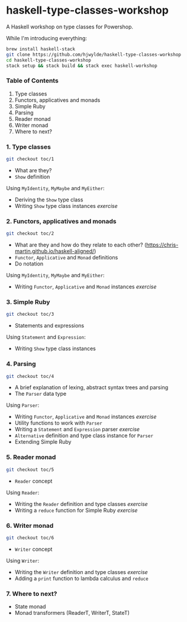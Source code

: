 # haskell-type-classes-workshop

A Haskell workshop on type classes for Powershop.

While I'm introducing everything:
```bash
brew install haskell-stack
git clone https://github.com/hjwylde/haskell-type-classes-workshop
cd haskell-type-classes-workshop
stack setup && stack build && stack exec haskell-workshop
```

### Table of Contents

1. Type classes
2. Functors, applicatives and monads
3. Simple Ruby
4. Parsing
5. Reader monad
6. Writer monad
7. Where to next?

### 1. Type classes

```bash
git checkout toc/1
```

* What are they?
* `Show` definition

Using `MyIdentity`, `MyMaybe` and `MyEither`:

* Deriving the `Show` type class
* Writing `Show` type class instances *exercise*

### 2. Functors, applicatives and monads

```bash
git checkout toc/2
```

* What are they and how do they relate to each other? (https://chris-martin.github.io/haskell-aligned/)
* `Functor`, `Applicative` and `Monad` definitions
* Do notation

Using `MyIdentity`, `MyMaybe` and `MyEither`:

* Writing `Functor`, `Applicative` and `Monad` instances *exercise*

### 3. Simple Ruby

```bash
git checkout toc/3
```

* Statements and expressions

Using `Statement` and `Expression`:

* Writing `Show` type class instances

### 4. Parsing

```bash
git checkout toc/4
```

* A brief explanation of lexing, abstract syntax trees and parsing
* The `Parser` data type

Using `Parser`:

* Writing `Functor`, `Applicative` and `Monad` instances *exercise*
* Utility functions to work with `Parser`
* Writing a `Statement` and `Expression` parser *exercise*
* `Alternative` definition and type class instance for `Parser`
* Extending Simple Ruby

### 5. Reader monad

```bash
git checkout toc/5
```

* `Reader` concept

Using `Reader`:

* Writing the `Reader` definition and type classes *exercise*
* Writing a `reduce` function for Simple Ruby *exercise*

### 6. Writer monad

```bash
git checkout toc/6
```

* `Writer` concept

Using `Writer`:

* Writing the `Writer` definition and type classes *exercise*
* Adding a `print` function to lambda calculus and `reduce`

### 7. Where to next?

* State monad
* Monad transformers (ReaderT, WriterT, StateT)
